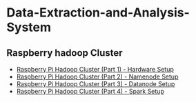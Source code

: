 # Data-Extraction-and-Analysis-System


## Raspberry hadoop Cluster

* [Raspberry Pi Hadoop Cluster (Part 1) - Hardware Setup](RPiHadoop/raspiHadoopPt1.md)
* [Raspberry Pi Hadoop Cluster (Part 2) - Namenode Setup](RPiHadoop/raspiHadoopPt2.md)
* [Raspberry Pi Hadoop Cluster (Part 3) - Datanode Setup](RPiHadoop/raspiHadoopPt3.md)
* [Raspberry Pi Hadoop Cluster (Part 4) - Spark Setup](RPiHadoop/raspiHadoopPt4.md)


